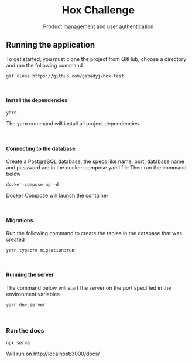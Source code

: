 <h1 align="center">Hox Challenge</h1>
<p align="center">Product management and user authentication</p>

## Running the application

To get started, you must clone the project from GitHub, choose a directory and run the following command

```shell
git clone https://github.com/gabadyj/hox-test
```

<br />

#### Install the dependencies

```shell
yarn
```

The yarn command will install all project dependencies

<br />

#### Connecting to the database

Create a PostgreSQL database, the specs like name, port, database name and password are in the docker-compose.yaml file
Then run the command below

```shell
docker-compose up -d
```

Docker Compose will launch the container

<br />

#### Migrations

Run the following command to create the tables in the database that was created

```shell
yarn typeorm migration:run
```

<br />

#### Running the server

The command below will start the server on the port specified in the environment variables

```shell
yarn dev:server
```

<br />

### Run the docs

```shell
npx serve
```

Will run on http://localhost:3000/docs/
